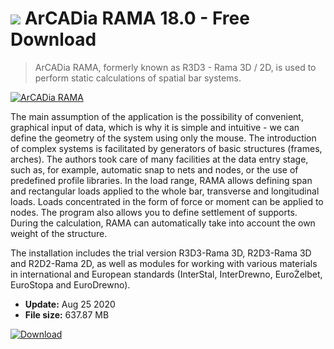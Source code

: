 # ![](https://cdn.softexe.net/static/icon/win.gif) ArCADia RAMA 18.0 - Free Download

> ArCADia RAMA, formerly known as R3D3 - Rama 3D / 2D, is used to perform static calculations of spatial bar systems.

[![ArCADia RAMA](https://gallery.dpcdn.pl/imgc/Tools/1896/g_-_420x350_1.5_-_x20110127151633_00.jpg)](https://softexe.net/win/business/finance/arcadia-rama:pRRfR.html)

The main assumption of the application is the possibility of convenient, graphical input of data, which is why it is simple and intuitive - we can define the geometry of the system using only the mouse. The introduction of complex systems is facilitated by generators of basic structures (frames, arches). The authors took care of many facilities at the data entry stage, such as, for example, automatic snap to nets and nodes, or the use of predefined profile libraries. In the load range, RAMA allows defining span and rectangular loads applied to the whole bar, transverse and longitudinal loads.
 Loads concentrated in the form of force or moment can be applied to nodes. The program also allows you to define settlement of supports. During the calculation, RAMA can automatically take into account the own weight of the structure.
 
 The installation includes the trial version R3D3-Rama 3D, R2D3-Rama 3D and R2D2-Rama 2D, as well as modules for working with various materials in international and European standards (InterStal, InterDrewno, EuroŻelbet, EuroStopa and EuroDrewno).


- **Update:** Aug 25 2020
- **File size:** 637.87 MB

[![Download](https://cdn.softexe.net/static/img/download.png)](https://softexe.net/win/business/finance/arcadia-rama:pRRfR.html)


